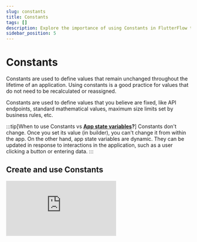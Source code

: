 ```yaml
---
slug: constants
title: Constants
tags: []
description: Explore the importance of using Constants in FlutterFlow to define unchanging values throughout your application.
sidebar_position: 5
---
```


# Constants
Constants are used to define values that remain unchanged throughout the lifetime of an application. Using constants is a good practice for values that do not need to be recalculated or reassigned.

Constants are used to define values that you believe are fixed, like API endpoints, standard mathematical values, maximum size limits set by business rules, etc.

:::tip[When to use Constants vs **[App state variables](app-state)?**]
Constants don't change. Once you set its value (in builder), you can't change it from within the app. On the other hand, app state variables are dynamic. They can be updated in response to interactions in the application, such as a user clicking a button or entering data.
:::

## Create and use Constants

<div style={{
    position: 'relative',
    paddingBottom: 'calc(56.67989417989418% + 41px)', // Keeps the aspect ratio and additional padding
    height: 0,
    width: '100%'
}}>
    <iframe 
        src="https://demo.arcade.software/Dftl0AAL3w3fw6TjaiBR?embed&show_copy_link=true"
        title="Sharing a Project with a User"
        style={{
            position: 'absolute',
            top: 0,
            left: 0,
            width: '100%',
            height: '100%',
            colorScheme: 'light'
        }}
        frameborder="0"
        loading="lazy"
        webkitAllowFullScreen
        mozAllowFullScreen
        allowFullScreen
        allow="clipboard-write">
    </iframe>
</div>